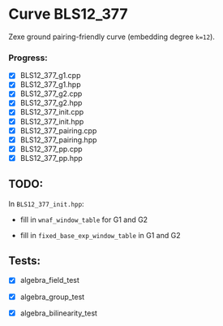 # Curve BLS12_377 
Zexe ground pairing-friendly curve (embedding degree `k=12`).

### Progress:
- [x] BLS12_377_g1.cpp  
- [x] BLS12_377_g1.hpp  
- [x] BLS12_377_g2.cpp  
- [x] BLS12_377_g2.hpp  
- [x] BLS12_377_init.cpp  
- [x] BLS12_377_init.hpp  
- [x] BLS12_377_pairing.cpp  
- [x] BLS12_377_pairing.hpp  
- [x] BLS12_377_pp.cpp  
- [x] BLS12_377_pp.hpp

## TODO:
In `BLS12_377_init.hpp`:

* fill in `wnaf_window_table` for G1 and G2 

* fill in `fixed_base_exp_window_table` in G1 and G2

## Tests:
- [x] algebra_field_test
- [x] algebra_group_test
- [x] algebra_bilinearity_test


